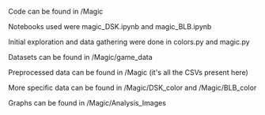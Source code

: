 Code can be found in /Magic

Notebooks used were magic_DSK.ipynb and magic_BLB.ipynb

Initial exploration and data gathering were done in colors.py and magic.py

Datasets can be found in /Magic/game_data

Preprocessed data can be found in /Magic (it's all the CSVs present here)

More specific data can be found in /Magic/DSK_color and /Magic/BLB_color

Graphs can be found in /Magic/Analysis_Images